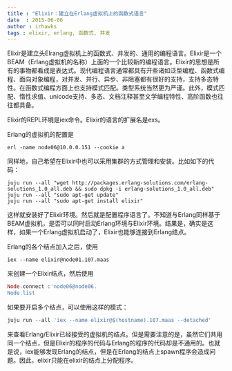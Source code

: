 ```yaml
---
title : "Elixir：建立在Erlang虚拟机上的函数式语言"
date  : 2015-06-06
author : irhawks
tags : elixir, erlang, 函数式, 并发
---
```


Elixir是建立头Elrang虚拟机上的函数式、并发的、通用的编程语言。Elixir是一个BEAM（Erlang虚拟机的名称）上面的一个比较新的编程语言。Elixir的思想是所有的事物都看成是表达式。现代编程语言通常都具有开些诸如泛型编程、函数式编程、面向对象编程，对并发、并行、异步、非阻塞都有很好的支持，支持多态特性。在函数式编程方面上也支持模式匹配。类型系统当然更为严谨。此外，模式匹配、惰性求值、unicode支持、多态、文档注释甚至文学编程特性、高阶函数也往往都具备。

Elixir的REPL环境是iex命令。Elixir的语言的扩展名是exs。

Erlang的虚拟机的配置是

```shell
erl -name node06@10.0.0.151 --cookie a
```

同样地，自己希望在Elixir中也可以采用集群的方式管理和安装。比如如下的代码：

```shell
juju run --all "wget http://packages.erlang-solutions.com/erlang-solutions_1.0_all.deb && sudo dpkg -i erlang-solutions_1.0_all.deb"
juju run --all "sudo apt-get update"
juju run --all "sudo apt-get install elixir"
```

这样就安装好了Elixir环境。然后就是配置程序语言了。不知道与Erlang同样基于BEAM虚拟机，是否可以同时启动Erlang环境与Elixir环境。结果是，确实是这样，如果一个Erlang虚拟机启动了，Elixir也能够连接到Erlang结点。

Erlang的各个结点加入之后，使用

```shell
iex --name elixir@node01.107.maas
```

来创建一个Elixir结点，然后使用

```elixir
Node.connect :'node06@node06.
Node.list
```

如果要开启多个结点，可以使用这样的模式：

```elixir
juju run --all 'iex --name elixir@$(hostname).107.maas --detached'
```

来查看Erlang/Elixir已经接受的虚拟机的结点。但是需要注意的是，虽然它们共用同一个结点，但是Elixir的程序的代码与Erlang的程序的代码却是不通用的。也就是说，iex能够发现Erlang的结点，但是在Erlang的结点上spawn程序会造成问题。因此，elixir只能在elixir的结点上分配程序。

